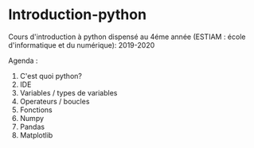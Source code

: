 # Introduction-python

Cours d'introduction à python dispensé au 4éme année (ESTIAM : école d'informatique et du numérique): 2019-2020

Agenda :

1) C'est quoi python?
2) IDE
3) Variables / types de variables
4) Operateurs / boucles
5) Fonctions
6) Numpy
7) Pandas
8) Matplotlib


